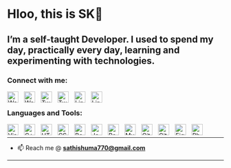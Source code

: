 # Hloo, this is SK👋 

## I’m a self-taught Developer. I used to spend my day, practically every day, learning and experimenting with technologies.


### Connect with me:
[<img align="left" alt="Website" width="26px" src="https://cdn.jsdelivr.net/gh/devicons/devicon/icons/firefox/firefox-plain.svg" style="padding-right:10px;" />](https://devsk-25.web.app#gh-light-mode-only)
[<img align="left" alt="Website" width="26px" src="https://cdn.jsdelivr.net/gh/devicons/devicon/icons/firefox/firefox-plain.svg" style="padding-right:10px;" />](https://devsk-025.web.app#gh-dark-mode-only)
[<img align="left" alt="Twitter" width="26px" src="https://cdn.jsdelivr.net/gh/devicons/devicon/icons/twitter/twitter-original.svg" style="padding-right:10px;" />](https://twitter.com/sathishsk25#gh-light-mode-only)
[<img align="left" alt="Twitter" width="26px" src="https://cdn.jsdelivr.net/gh/devicons/devicon/icons/twitter/twitter-original.svg" style="padding-right:10px;" />](https://twitter.com/sathishsk25#gh-dark-mode-only)
[<img align="left" alt="Linkedin" width="26px" src="https://cdn.jsdelivr.net/gh/devicons/devicon/icons/linkedin/linkedin-original.svg" style="padding-right:10px;" />](https://linkedin.com/in/sathishsk25#gh-light-mode-only)
[<img align="left" alt="Linkedin" width="26px" src="https://cdn.jsdelivr.net/gh/devicons/devicon/icons/linkedin/linkedin-original.svg" style="padding-right:10px;" />](https://linkedin.com/in/sathishsk25#gh-dark-mode-only)
<br />
### Languages and Tools:

<img align="left" alt="Visual Studio Code" width="26px" src="https://cdn.jsdelivr.net/gh/devicons/devicon/icons/vscode/vscode-original.svg" style="padding-right:10px;" />
<img align="left" alt="C++" width="26px" src="https://cdn.jsdelivr.net/gh/devicons/devicon/icons/cplusplus/cplusplus-original.svg" style="padding-right:10px;" />
<img align="left" alt="HTML5" width="26px" src="https://cdn.jsdelivr.net/gh/devicons/devicon/icons/html5/html5-original.svg" style="padding-right:10px;" />
<img align="left" alt="CSS3" width="26px" src="https://cdn.jsdelivr.net/gh/devicons/devicon/icons/css3/css3-original.svg" style="padding-right:10px;" />
<img align="left" alt="Bootstrap" width="26px" src="https://cdn.jsdelivr.net/gh/devicons/devicon/icons/bootstrap/bootstrap-original.svg" style="padding-right:10px;" />
<img align="left" alt="JavaScript" width="26px" src="https://cdn.jsdelivr.net/gh/devicons/devicon/icons/javascript/javascript-original.svg" style="padding-right:10px;" />
<img align="left" alt="React" width="26px" src="https://cdn.jsdelivr.net/gh/devicons/devicon/icons/react/react-original.svg" style="padding-right:10px;" />
<img align="left" alt="MySQL" width="26px" src="https://cdn.jsdelivr.net/gh/devicons/devicon/icons/mysql/mysql-original.svg" style="padding-right:10px;" />
<img align="left" alt="Git" width="26px" src="https://cdn.jsdelivr.net/gh/devicons/devicon/icons/git/git-original.svg" style="padding-right:10px;" />
<img align="left" alt="GitHub" width="26px" src="https://user-images.githubusercontent.com/3369400/139447912-e0f43f33-6d9f-45f8-be46-2df5bbc91289.png" style="padding-right:10px;" />
<img align="left" alt="Figma" width="26px"  src="https://cdn.jsdelivr.net/gh/devicons/devicon/icons/figma/figma-original.svg" style="padding-right:10px;" />
<img align="left" alt="Photoshop" width="26px" src="https://cdn.jsdelivr.net/gh/devicons/devicon/icons/photoshop/photoshop-plain.svg" style="padding-right:10px;" />
<br />

---
<!-- :zap: GitHub Stats

<p><img align="center" src="https://github-readme-streak-stats.herokuapp.com/?user=sathishsk25&theme=github-dark" alt="sathishsk25" /></p>
<details>
   <summary>:zap: GitHub Stats</summary>
  <img align="left" alt="sathishsk25's GitHub Stats" src="https://github-readme-stats.vercel.app/api?username=sathishsk25&show_icons=true&hide_border=false&title_color=ff652f&icon_color=69d0ae&bg_color=09131B&text_color=69d0ae&border_color=69d0ae" />
</details> -->

[website]: https://devsk-25.web.app
[twitter]: https://twitter.com/sathishsk25
[youtube]: https://youtube.com/sathishsk25
[instagram]: https://instagram.com/sathishsk25
[linkedin]: https://linkedin.com/in/sathishsk25

- 📫 Reach me @ **sathishuma770@gmail.com**
---





